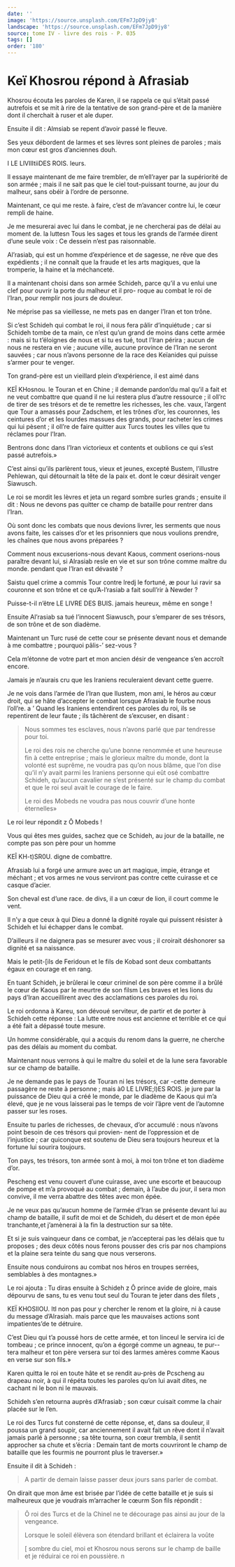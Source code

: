 ```yaml
---
date: ''
image: 'https://source.unsplash.com/EFm7JpD9jy8'
landscape: 'https://source.unsplash.com/EFm7JpD9jy8'
source: tome IV - livre des rois - P. 035
tags: []
order: '180'
---
```


# Keï Khosrou répond à Afrasiab

Khosrou écouta les paroles de Karen, il se rappela ce qui s’était passé autrefois et se mit à rire de la tentative de son grand-père et de la manière dont il cherchait à ruser et ale duper.

Ensuite il dit : Almsiab se repent d’avoir passé le fleuve.

Ses yeux débordent de larmes et ses lèvres sont pleines de paroles ; mais mon cœur est gros d’anciennes douh.

I LE LlVIlItiiDES ROIS. leurs.

Il essaye maintenant de me faire trembler, de m’ell’rayer par la supériorité de son armée ; mais il ne sait pas que le ciel tout-puissant tourne, au jour du malheur, sans obéir à l’ordre de personne.

Maintenant, ce qui me reste. à faire, c’est de m’avancer contre lui, le cœur rempli de haine.

Je me mesurerai avec lui dans le combat, je ne chercherai pas de délai au moment de. la luttesn Tous les sages et tous les grands de l’armée dirent d’une seule voix : Ce dessein n’est pas raisonnable.

Al’rasiab, qui est un homme d’expérience et de sagesse, ne rêve que des expédients ; il ne connaît que la fraude et les arts magiques, que la tromperie, la haine et la méchanceté.

Il a maintenant choisi dans son armée Schideh, parce qu’il a vu enlui une clef pour ouvrir la porte du malheur et il pro- roque au combat le roi de l’Iran, pour remplir nos jours de douleur.

Ne méprise pas sa vieillesse, ne mets pas en danger l’Iran et ton trône.

Si c’est Schideh qui combat le roi, il nous fera pâlir d’inquiétude ; car si Schideh tombe de ta main, ce n’est qu’un grand de moins dans cette armée : mais si tu t’éloignes de nous et si tu es tué, tout l’Iran périra ; aucun de nous ne restera en vie ; aucune ville, aucune province de l’Iran ne seront sauvées ; car nous n’avons personne de la race des Keïanides qui puisse s’armer pour te venger.

Ton grand-père est un vieillard plein d’expérience, il est aimé dans

KEÎ KHosnou. le Touran et en Chine ; il demande pardon’du mal qu’il a fait et ne veut combattre que quand il ne lui restera plus d’autre ressource ; il oll’rc de tirer de ses trésors et de te remettre les richesses, les che. vaux, l’argent que Tour a amassés pour Zadschem, et les trônes d’or, les couronnes, les ceintures d’or et les lourdes massues des grands, pour racheter les crimes qui lui pèsent ; il oll’re de faire quitter aux Turcs toutes les villes que tu réclames pour l’Iran.

Bentrons donc dans l’Iran victorieux et contents et oublions ce qui s’est passé autrefois.»

C’est ainsi qu’ils parlèrent tous, vieux et jeunes, excepté Bustem, l’illustre Pehlewan, qui détournait la tête de la paix et. dont le cœur désirait venger Siawusch.

Le roi se mordit les lèvres et jeta un regard sombre surles grands ; ensuite il dit : Nous ne devons pas quitter ce champ de bataille pour rentrer dans l’Iran.

Où sont donc les combats que nous devions livrer, les serments que nous avons faite, les caisses d’or et les prisonniers que nous voulions prendre, les chaînes que nous avons préparées ?

Comment nous excuserions-nous devant Kaous, comment oserions-nous paraître devant lui, si Alrasiab resle en vie et sur son trône comme maître du monde. pendant que l’Iran est dévasté ?

Saistu quel crime a commis Tour contre lredj le fortuné,
æ pour lui ravir sa couronne et son trône et ce qu’A-l’rasiab a fait soull’rir à Newder ?

Puisse-t-il n’être LE LIVRE DES BUIS. jamais heureux, même en songe !

Ensuite Al’rasiab sa tué l’innocent Siawusch, pour s’emparer de ses trésors, de son trône et de son diadème.

Maintenant un Turc rusé de cette cour se présente devant nous et demande à me combattre ; pourquoi pâlis-’ sez-vous ?

Cela m’étonne de votre part et mon ancien désir de vengeance s’en accroît encore.

Jamais je n’aurais cru que les Iraniens reculeraient devant cette guerre.

Je ne vois dans l’armée de l’Iran que Ilustem, mon ami, le héros au cœur droit, qui se hâte d’accepter le combat lorsque Afrasiab le fourbe nous l’oll’re. a ’
Quand les Iraniens entendirent ces paroles du roi, ils se repentirent de leur faute ; ils tâchèrent de s’excuser, en disant :

> Nous sommes tes esclaves, nous n’avons parlé que par tendresse pour toi.
>
> Le roi des rois ne cherche qu’une bonne renommée et une heureuse fin à cette entreprise ; mais le glorieux maître du monde, dont la volonté est suprême, ne voudra pas qu’on nous blâme, que l’on dise qu’il n’y avait parmi les Iraniens personne qui eût osé combattre Schideh, qu’aucun cavalier ne s’est présenté sur le champ du combat et que le roi seul avait le courage de le faire.
>
> Le roi des Mobeds ne voudra pas nous couvrir d’une honte éternelles»

Le roi leur répondit z Ô Mobeds !

Vous qui êtes mes guides, sachez que ce Schideh, au jour de la bataille, ne compte pas son père pour un homme

KEÎ KH-t)SR0U. digne de combattre.

Afrasiab lui a forgé une armure avec un art magique, impie, étrange et méchant ; et vos armes ne vous serviront pas contre cette cuirasse et ce casque d’acier.

Son cheval est d’une race. de divs, il a un cœur de lion, il court comme le vent.

Il n’y a que ceux à qui Dieu a donné la dignité royale qui puissent résister à Schideh et lui échapper dans le combat.

D’ailleurs il ne daignera pas se mesurer avec vous ; il croirait déshonorer sa dignité et sa naissance.

Mais le petit-[ils de Feridoun et le fils de Kobad sont deux combattants égaux en courage et en rang.

En tuant Schideh, je brûlerai le cœur criminel de son père comme il a brûlé le cœur de Kaous par le meurtre de son filsm Les braves et les lions du pays d’Iran accueillirent avec des acclamations ces paroles du roi.

Le roi ordonna à Kareu, son dévoué serviteur, de partir et de porter à Schideh cette réponse : La lutte entre nous est ancienne et terrible et ce qui a été fait a dépassé toute mesure.

Un homme considérable, qui a acquis du renom dans la guerre, ne cherche pas des délais au moment du combat.

Maintenant nous verrons à qui le maître du soleil et de la lune sera favorable sur ce champ de bataille.

Je ne demande pas le pays de Touran ni les trésors, car -cette demeure passagère ne reste à personne ; mais à0 LE LIVRE;l)ES ROIS. je jure par la puissance de Dieu qui a créé le monde, par le diadème de Kaous qui m’a élevé, que je ne vous laisserai pas le temps de voir l’âpre vent de l’automne passer sur les roses.

Ensuite tu parles de richesses, de chevaux, d’or accumulé : nous n’avons point besoin de ces trésors qui provien- nent de l’oppression et de l’injustice ; car quiconque est soutenu de Dieu sera toujours heureux et la fortune lui sourira toujours.

Ton pays, tes trésors, ton armée sont à moi, à moi ton trône et ton diadème d’or.

Pescheng est venu couvert d’une cuirasse, avec une escorte et beaucoup de pompe et m’a provoqué au combat ; demain, à l’aube du jour, il sera mon convive, il me verra abattre des têtes avec mon épée.

Je ne veux pas qu’aucun homme de l’armée d’Iran se présente devant lui au champ de bataille, il sufit de moi et de Schideh, du désert et de mon épée tranchante,et j’amènerai à la fin la destruction sur sa tête.

Et si je suis vainqueur dans ce combat, je n’accepterai pas les délais que tu proposes ; des deux côtés nous ferons pousser des cris par nos champions et la plaine sera teinte du sang que nous verserons.

Ensuite nous conduirons au combat nos héros en troupes serrées, semblables à des montagnes.»

Le roi ajouta : Tu diras ensuite à Schideh z Ô prince avide de gloire, mais dépourvu de sans, tu es venu tout seul du Touran te jeter dans des filets ,

KEÏ KHOSIlOU. ltl non pas pour y chercher le renom et la gloire, ni à cause du message d’Alrasiah. mais parce que les mauvaises actions sont impatientes’de te détruire.

C’est Dieu qui t’a poussé hors de cette armée, et ton linceul le servira ici de tombeau ; ce prince innocent, qu’on a égorgé comme un agneau, te pur-- tera malheur et ton père versera sur toi des larmes amères comme Kaous en verse sur son fils.»

Karen quitta le roi en toute hâte et se rendit au-près de Pcscheng au drapeau noir, à qui il répéta toutes les paroles qu’on lui avait dites, ne cachant ni le bon ni le mauvais.

Schideh s’en retourna auprès d’Afrasiab ; son cœur cuisait comme la chair placée sur le l’en.

Le roi des Turcs fut consterné de cette réponse, et, dans sa douleur, il poussa un grand soupir, car anciennement il avait fait un rêve dont il n’avait jamais parlé à personne ; sa tête tourna, son cœur trembla, il sentit approcher sa chute et s’écria : Demain tant de morts couvriront le champ de bataille que les fourmis ne pourront plus le traverser.»

Ensuite il dit à Schideh :

> A partir de demain laisse passer deux jours sans parler de combat.

On dirait que mon âme est brisée par l’idée de cette bataille et je suis si malheureux que je voudrais m’arracher le cœurm Son fils répondit :

> Ô roi des Turcs et de la Chinel ne te décourage pas ainsi au jour de la vengeance.
>
> Lorsque le soleil élèvera son étendard brillant et éclairera la voûte
>
> [ sombre du ciel, moi et Khosrou nous serons sur le champ de baille et je réduirai ce roi en poussière. n
